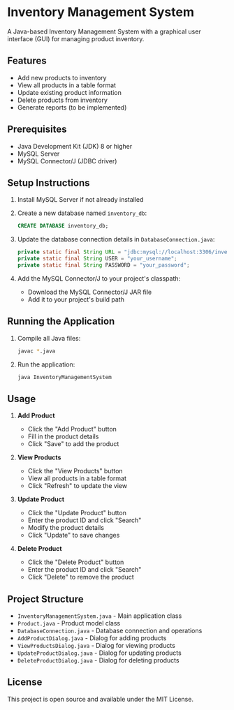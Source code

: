# Inventory Management System

A Java-based Inventory Management System with a graphical user interface (GUI) for managing product inventory.

## Features

- Add new products to inventory
- View all products in a table format
- Update existing product information
- Delete products from inventory
- Generate reports (to be implemented)

## Prerequisites

- Java Development Kit (JDK) 8 or higher
- MySQL Server
- MySQL Connector/J (JDBC driver)

## Setup Instructions

1. Install MySQL Server if not already installed
2. Create a new database named `inventory_db`:
   ```sql
   CREATE DATABASE inventory_db;
   ```

3. Update the database connection details in `DatabaseConnection.java`:
   ```java
   private static final String URL = "jdbc:mysql://localhost:3306/inventory_db";
   private static final String USER = "your_username";
   private static final String PASSWORD = "your_password";
   ```

4. Add the MySQL Connector/J to your project's classpath:
   - Download the MySQL Connector/J JAR file
   - Add it to your project's build path

## Running the Application

1. Compile all Java files:
   ```bash
   javac *.java
   ```

2. Run the application:
   ```bash
   java InventoryManagementSystem
   ```

## Usage

1. **Add Product**
   - Click the "Add Product" button
   - Fill in the product details
   - Click "Save" to add the product

2. **View Products**
   - Click the "View Products" button
   - View all products in a table format
   - Click "Refresh" to update the view

3. **Update Product**
   - Click the "Update Product" button
   - Enter the product ID and click "Search"
   - Modify the product details
   - Click "Update" to save changes

4. **Delete Product**
   - Click the "Delete Product" button
   - Enter the product ID and click "Search"
   - Click "Delete" to remove the product

## Project Structure

- `InventoryManagementSystem.java` - Main application class
- `Product.java` - Product model class
- `DatabaseConnection.java` - Database connection and operations
- `AddProductDialog.java` - Dialog for adding products
- `ViewProductsDialog.java` - Dialog for viewing products
- `UpdateProductDialog.java` - Dialog for updating products
- `DeleteProductDialog.java` - Dialog for deleting products

## License

This project is open source and available under the MIT License. 
